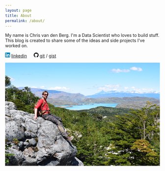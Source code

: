```yaml
---
layout: page
title: About
permalink: /about/
---
```


My name is Chris van den Berg. I'm a Data Scientist who loves to build stuff. This blog is created to share some of the ideas and side projects 
I've worked on. 


<img src="/media/img/linkedinlog.png" alt="linkedimg">&nbsp;<a href="https://www.linkedin.com/in/chris-van-den-berg/">linkedin</a> &emsp; <img src="/media/img/github-logo.png" alt="gitimg">&nbsp;<a href="https://github.com/Bergvca">git</a> / <a href="https://gist.github.com/Bergvca">gist</a>



<img src="/media/img/DSC_0155.JPG" alt="Me" style="size:auto;">